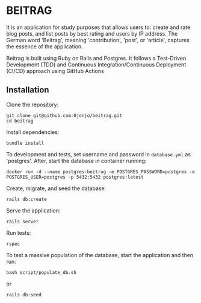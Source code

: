 # BEITRAG

It is an application for study purposes that allows users to: create and rate blog posts, and list posts by best rating and users by IP address. The German word 'Beitrag', meaning 'contribution', 'post', or 'article', captures the essence of the application.

Beitrag is built using Ruby on Rails and Postgres. It follows a Test-Driven Development (TDD) and Continuous Integration/Continuous Deployment (CI/CD) approach using GitHub Actions

## Installation

Clone the repository:

```shell
git clone git@github.com:0jonjo/beitrag.git
cd beitrag
```

Install dependencies:

```shell
bundle install
```

To development and tests, set username and password in `database.yml` as 'postgres'. After, start the database in container running:

```shell
docker run -d --name postgres-beitrag -e POSTGRES_PASSWORD=postgres -e POSTGRES_USER=postgres -p 5432:5432 postgres:latest
```

Create, migrate, and seed the database:

```shell
rails db:create
```

Serve the application:

```shell
rails server
```

Run tests:

```shell
rspec
```

To test a massive population of the database, start the application and then run:

```shell
bash script/populate_db.sh
```

or

```shell
rails db:seed
```
